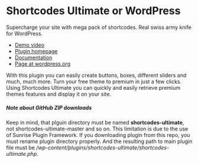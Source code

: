 Shortcodes Ultimate or WordPress
================================

Supercharge your site with mega pack of shortcodes.
Real swiss army knife for WordPress.

* [Demo video](http://www.youtube.com/watch?v=DR2c266yWEA)
* [Plugin homepage](http://gndev.info/shortcodes-ultimate/)
* [Documentation](http://support.gndev.info/docs_category/shortcodes-ultimate/)
* [Page at wordpress.org](http://wordpress.org/plugins/shortcodes-ultimate/)

With this plugin you can easily create buttons, boxes, different sliders and much, much more. Turn your free theme to premium in just a few clicks. Using Shortcodes Ultimate you can quickly and easily retrieve premium themes features and display it on your site.

##### Note about GitHub ZIP downloads

Keep in mind, that plguin directory must be named **shortcodes-ultimate**, not shortcodes-ultimate-master and so on. This limitation is due to the use of Sunrise Plugin Framework. If you downloading plugin from this repo, you must rename plugin directory properly. And the resulting path to main plugin file must be */wp-content/plugins/shortcodes-ultimate/shortcodes-ultimate.php*.